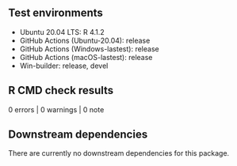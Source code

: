 ## Test environments

* Ubuntu 20.04 LTS: R 4.1.2
* GitHub Actions (Ubuntu-20.04): release
* GitHub Actions (Windows-lastest): release
* GitHub Actions (macOS-lastest): release
* Win-builder: release, devel

## R CMD check results

0 errors | 0 warnings | 0 note

## Downstream dependencies

There are currently no downstream dependencies for this package.
